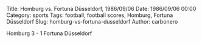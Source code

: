 Title: Homburg vs. Fortuna Düsseldorf, 1986/09/06
Date: 1986/09/06 00:00
Category: sports
Tags: football, football scores, Homburg, Fortuna Düsseldorf
Slug: homburg-vs-fortuna-dusseldorf
Author: carbonero


Homburg 3 - 1 Fortuna Düsseldorf
